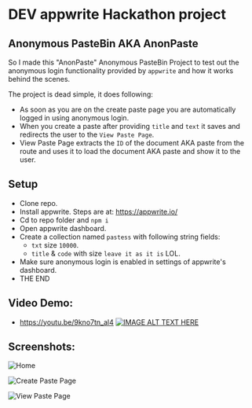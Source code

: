 # DEV appwrite Hackathon project

## Anonymous PasteBin AKA AnonPaste

So I made this "AnonPaste" Anonymous PasteBin Project to test out the anonymous login functionality provided by `appwrite` and how it works behind the scenes.

The project is dead simple, it does following:

- As soon as you are on the create paste page you are automatically logged in using anonymous login.
- When you create a paste after providing `title` and `text` it saves and redirects the user to the `View Paste Page`.
- View Paste Page extracts the `ID` of the document AKA paste from the route and uses it to load the document AKA paste and show it to the user.

## Setup

- Clone repo.
- Install appwrite. Steps are at: https://appwrite.io/
- Cd to repo folder and `npm i`
- Open appwrite dashboard.
- Create a collection named `pastess` with following string fields:
  - `txt` size `10000`.
  - `title` & `code` with size `leave it as it is` LOL.
- Make sure anonymous login is enabled in settings of appwrite's dashboard.
- THE END

## Video Demo:

* https://youtu.be/9kno7tn_al4
[![IMAGE ALT TEXT HERE](https://img.youtube.com/vi/9kno7tn_al4/0.jpg)](https://www.youtube.com/watch?v=YOUTUBE_VIDEO_ID_HERE)

## Screenshots:

![Home](https://dev-to-uploads.s3.amazonaws.com/uploads/articles/t4384xtz96kkj9khelux.png)

![Create Paste Page](https://dev-to-uploads.s3.amazonaws.com/uploads/articles/8hs6l1hbdduiclvddv1s.png)

![View Paste Page](https://dev-to-uploads.s3.amazonaws.com/uploads/articles/ey0rui2nggiydgonmq3o.png)
